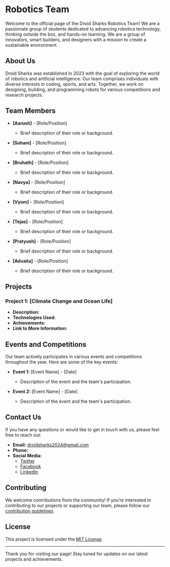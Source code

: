 # Robotics Team

Welcome to the official page of the Droid Sharks Robotics Team! We are a passionate group of students dedicated to advancing robotics technology, thinking outside the box, and hands-on learning. We are a group of innovators, smart builders, and designers with a mission to create a sustainable environment.

## About Us

Droid Sharks was established in 2023 with the goal of exploring the world of robotics and artificial intelligence. Our team comprises individuals with diverse interests in coding, sports, and arts. Together, we work on designing, building, and programming robots for various competitions and research projects.

## Team Members

- **[Aarush]** - [Role/Position]
  - Brief description of their role or background.

- **[Soham]** - [Role/Position]
  - Brief description of their role or background.

- **[Bruhath]** - [Role/Position]
  - Brief description of their role or background.

- **[Navya]** - [Role/Position]
  - Brief description of their role or background.

- **[Vyom]** - [Role/Position]
  - Brief description of their role or background.
 
- **[Tejas]** - [Role/Position]
  - Brief description of their role or background.

- **[Pratyush]** - [Role/Position]
  - Brief description of their role or background.

- **[Advaita]** - [Role/Position]
  - Brief description of their role or background.

## Projects

### Project 1: [Climate Change and Ocean Life]
- **Description:** 
- **Technologies Used:** 
- **Achievements:**
- **Link to More Information:** 


## Events and Competitions

Our team actively participates in various events and competitions throughout the year. Here are some of the key events:

- **Event 1:** [Event Name] - [Date]
  - Description of the event and the team's participation.

- **Event 2:** [Event Name] - [Date]
  - Description of the event and the team's participation.


## Contact Us

If you have any questions or would like to get in touch with us, please feel free to reach out:

- **Email:** droidsharks2024@gmail.com
- **Phone:**
- **Social Media:**
  - [Twitter](https://twitter.com/yourteam)
  - [Facebook](https://facebook.com/yourteam)
  - [LinkedIn](https://linkedin.com/company/yourteam)

## Contributing

We welcome contributions from the community! If you’re interested in contributing to our projects or supporting our team, please follow our [contribution guidelines](CONTRIBUTING.md).

## License

This project is licensed under the [MIT License](LICENSE).

---

Thank you for visiting our page! Stay tuned for updates on our latest projects and achievements.

